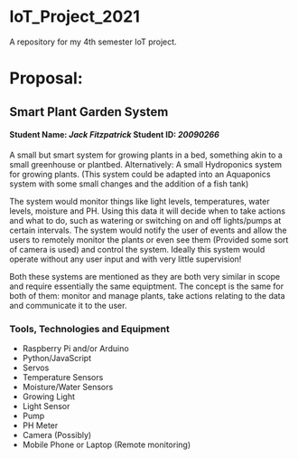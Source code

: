 # IoT_Project_2021
A repository for my 4th semester IoT project.

# Proposal:

## Smart Plant Garden System
#### Student Name: *Jack Fitzpatrick*   Student ID: *20090266*

A small but smart system for growing plants in a bed, something akin to a small greenhouse or plantbed. Alternatively: A small Hydroponics system for growing plants. (This system could be adapted into an Aquaponics system with some small changes and the addition of a fish tank)

The system would monitor things like light levels, temperatures, water levels, moisture and PH. Using this data it will decide when to take actions and what to do, such as watering or switching on and off lights/pumps at certain intervals. The system would notify the user of events and allow the users to remotely monitor the plants or even see them (Provided some sort of camera is used) and control the system. Ideally this system would operate without any user input and with very little supervision!

Both these systems are mentioned as they are both very similar in scope and require essentially the same equiptment. The concept is the same for both of them: monitor and manage plants, take actions relating to the data and communicate it to the user.

### Tools, Technologies and Equipment

- Raspberry Pi and/or Arduino
- Python/JavaScript
- Servos
- Temperature Sensors
- Moisture/Water Sensors
- Growing Light
- Light Sensor
- Pump
- PH Meter
- Camera (Possibly)
- Mobile Phone or Laptop (Remote monitoring)
